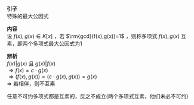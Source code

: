 **引子**    
特殊的最大公因式    
    
**内容**    
设 $f(x),g(x)\in K[x]$ ，若 $\rm{gcd}(f(x),g(x))=1$ ，则称多项式 $f(x),g(x)$ 互素，即两个多项式最大公因式为1    
    
**辨析**    
 $f(x)|g(x)$ 且 $g(x)|f(x)$     
 $\Rightarrow f(x)=c\cdot g(x)$     
 $\Rightarrow (f(x),g(x))=(c\cdot g(x),g(x))=g(x)$     
 $\Rightarrow$ 若相伴，则不互素    
    
任意不可约多项式都是互素的，反之不成立(两个多项式互素，他们未必不可约)    
